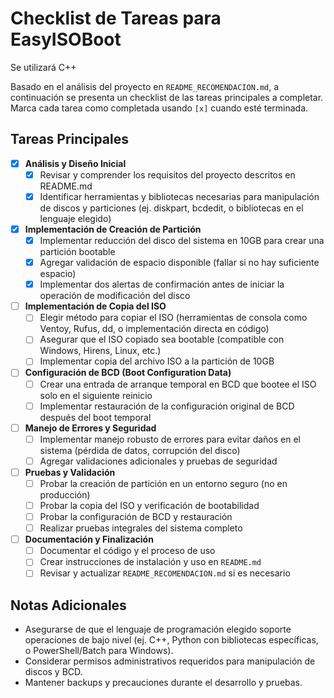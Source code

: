 # Checklist de Tareas para EasyISOBoot
Se utilizará C++

Basado en el análisis del proyecto en `README_RECOMENDACION.md`, a continuación se presenta un checklist de las tareas principales a completar. Marca cada tarea como completada usando `[x]` cuando esté terminada.

## Tareas Principales

- [x] **Análisis y Diseño Inicial**
  - [x] Revisar y comprender los requisitos del proyecto descritos en README.md
  - [x] Identificar herramientas y bibliotecas necesarias para manipulación de discos y particiones (ej. diskpart, bcdedit, o bibliotecas en el lenguaje elegido)

- [x] **Implementación de Creación de Partición**
  - [x] Implementar reducción del disco del sistema en 10GB para crear una partición bootable
  - [x] Agregar validación de espacio disponible (fallar si no hay suficiente espacio)
  - [x] Implementar dos alertas de confirmación antes de iniciar la operación de modificación del disco

- [ ] **Implementación de Copia del ISO**
  - [ ] Elegir método para copiar el ISO (herramientas de consola como Ventoy, Rufus, dd, o implementación directa en código)
  - [ ] Asegurar que el ISO copiado sea bootable (compatible con Windows, Hirens, Linux, etc.)
  - [ ] Implementar copia del archivo ISO a la partición de 10GB

- [ ] **Configuración de BCD (Boot Configuration Data)**
  - [ ] Crear una entrada de arranque temporal en BCD que bootee el ISO solo en el siguiente reinicio
  - [ ] Implementar restauración de la configuración original de BCD después del boot temporal

- [ ] **Manejo de Errores y Seguridad**
  - [ ] Implementar manejo robusto de errores para evitar daños en el sistema (pérdida de datos, corrupción del disco)
  - [ ] Agregar validaciones adicionales y pruebas de seguridad

- [ ] **Pruebas y Validación**
  - [ ] Probar la creación de partición en un entorno seguro (no en producción)
  - [ ] Probar la copia del ISO y verificación de bootabilidad
  - [ ] Probar la configuración de BCD y restauración
  - [ ] Realizar pruebas integrales del sistema completo

- [ ] **Documentación y Finalización**
  - [ ] Documentar el código y el proceso de uso
  - [ ] Crear instrucciones de instalación y uso en `README.md`
  - [ ] Revisar y actualizar `README_RECOMENDACION.md` si es necesario

## Notas Adicionales
- Asegurarse de que el lenguaje de programación elegido soporte operaciones de bajo nivel (ej. C++, Python con bibliotecas específicas, o PowerShell/Batch para Windows).
- Considerar permisos administrativos requeridos para manipulación de discos y BCD.
- Mantener backups y precauciones durante el desarrollo y pruebas.